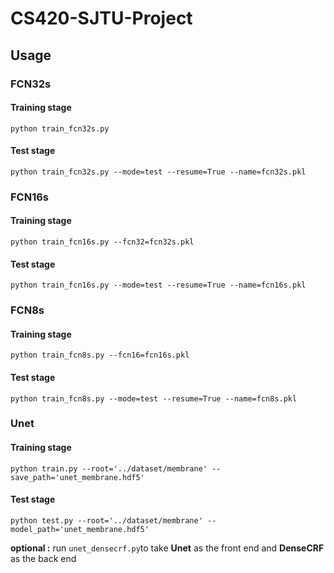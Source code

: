 # CS420-SJTU-Project

## Usage

### FCN32s

#### Training stage

```
python train_fcn32s.py 
```

#### Test stage

```
python train_fcn32s.py --mode=test --resume=True --name=fcn32s.pkl
```



### FCN16s

#### Training stage

```
python train_fcn16s.py --fcn32=fcn32s.pkl
```

#### Test stage

```
python train_fcn16s.py --mode=test --resume=True --name=fcn16s.pkl
```



### FCN8s

#### Training stage

```
python train_fcn8s.py --fcn16=fcn16s.pkl
```

#### Test stage

```
python train_fcn8s.py --mode=test --resume=True --name=fcn8s.pkl
```



### Unet

#### Training stage

```
python train.py --root='../dataset/membrane' --save_path='unet_membrane.hdf5'
```

#### Test stage

```
python test.py --root='../dataset/membrane' --model_path='unet_membrane.hdf5'
```

**optional :** run ```unet_densecrf.py```to take **Unet** as the front end and **DenseCRF** as the back end

